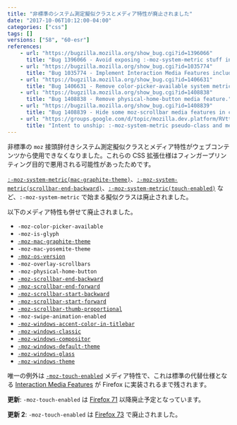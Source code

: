 ```yaml
---
title: "非標準のシステム測定擬似クラスとメディア特性が廃止されました"
date: "2017-10-06T10:12:00-04:00"
categories: ["css"]
tags: []
versions: ["58", "60-esr"]
references:
    - url: "https://bugzilla.mozilla.org/show_bug.cgi?id=1396066"
      title: "Bug 1396066 - Avoid exposing :-moz-system-metric stuff in content pages."
    - url: "https://bugzilla.mozilla.org/show_bug.cgi?id=1035774"
      title: "Bug 1035774 - Implement Interaction Media Features including pointer:coarse that replaces non-standard -moz-touch-enabled"
    - url: "https://bugzilla.mozilla.org/show_bug.cgi?id=1406631"
      title: "Bug 1406631 - Remove color-picker-available system metric."
    - url: "https://bugzilla.mozilla.org/show_bug.cgi?id=1408838"
      title: "Bug 1408838 - Remove physical-home-button media feature."
    - url: "https://bugzilla.mozilla.org/show_bug.cgi?id=1408839"
      title: "Bug 1408839 - Hide some moz-scrollbar media features in content docs."
    - url: "https://groups.google.com/d/topic/mozilla.dev.platform/RVttfrQkXLU/discussion"
      title: "Intent to unship: :-moz-system-metric pseudo-class and media queries in content pages."
---
```

非標準の `moz` 接頭辞付きシステム測定擬似クラスとメディア特性がウェブコンテンツから使用できなくなりました。これらの CSS 拡張仕様はフィンガープリンティング目的で悪用される可能性があったためです。

[`:-moz-system-metric(mac-graphite-theme)`](https://developer.mozilla.org/docs/Web/CSS/:-moz-system-metric(mac-graphite-theme))、[`:-moz-system-metric(scrollbar-end-backward)`](https://developer.mozilla.org/docs/Web/CSS/:-moz-system-metric(scrollbar-end-backward))、[`:-moz-system-metric(touch-enabled)`](https://developer.mozilla.org/docs/Web/CSS/:-moz-system-metric(touch-enabled)) など、`:-moz-system-metric` で始まる擬似クラスは廃止されました。

以下のメディア特性も併せて廃止されました。

* `-moz-color-picker-available`
* `-moz-is-glyph`
* [`-moz-mac-graphite-theme`](https://developer.mozilla.org/docs/Web/CSS/@media/-moz-mac-graphite-theme)
* `-moz-mac-yosemite-theme`
* [`-moz-os-version`](https://developer.mozilla.org/docs/Web/CSS/@media/-moz-os-version)
* `-moz-overlay-scrollbars`
* `-moz-physical-home-button`
* [`-moz-scrollbar-end-backward`](https://developer.mozilla.org/docs/Web/CSS/@media/-moz-scrollbar-end-backward)
* [`-moz-scrollbar-end-forward`](https://developer.mozilla.org/docs/Web/CSS/@media/-moz-scrollbar-end-forward)
* [`-moz-scrollbar-start-backward`](https://developer.mozilla.org/docs/Web/CSS/@media/-moz-scrollbar-start-backward)
* [`-moz-scrollbar-start-forward`](https://developer.mozilla.org/docs/Web/CSS/@media/-moz-scrollbar-start-forward)
* [`-moz-scrollbar-thumb-proportional`](https://developer.mozilla.org/docs/Web/CSS/@media/-moz-scrollbar-thumb-proportional)
* `-moz-swipe-animation-enabled`
* [`-moz-windows-accent-color-in-titlebar`](https://developer.mozilla.org/docs/Web/CSS/@media/-moz-windows-accent-color-in-titlebar)
* [`-moz-windows-classic`](https://developer.mozilla.org/docs/Web/CSS/@media/-moz-windows-classic)
* [`-moz-windows-compositor`](https://developer.mozilla.org/docs/Web/CSS/@media/-moz-windows-compositor)
* [`-moz-windows-default-theme`](https://developer.mozilla.org/docs/Web/CSS/@media/-moz-windows-default-theme)
* [`-moz-windows-glass`](https://developer.mozilla.org/docs/Web/CSS/@media/-moz-windows-glass)
* [`-moz-windows-theme`](https://developer.mozilla.org/docs/Web/CSS/@media/-moz-windows-theme)

唯一の例外は [`-moz-touch-enabled`](https://developer.mozilla.org/docs/Web/CSS/@media/-moz-touch-enabled) メディア特性で、これは標準の代替仕様となる [Interaction Media Features](https://drafts.csswg.org/mediaqueries-4/#mf-interaction) が Firefox に実装されるまで残されます。

**更新**: `-moz-touch-enabled` は [Firefox 71](https://www.fxsitecompat.dev/ja/docs/2019/moz-touch-enabled-media-feature-has-been-deprecated/) 以降廃止予定となっています。

**更新 2**: `-moz-touch-enabled` は [Firefox 73](https://www.fxsitecompat.dev/ja/docs/2019/moz-touch-enabled-media-feature-has-been-removed/) で廃止されました。
